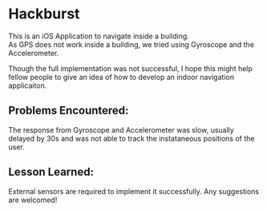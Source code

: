 # Hackburst
This is an iOS Application to navigate inside a building.</br>
As GPS does not work inside a building, we tried using Gyroscope and the Accelerometer. 

Though the full implementation was not successful, I hope this might help fellow people to give an idea of how to develop an indoor navigation applicaiton.</br>

<h2>Problems Encountered:</h2>
The response from Gyroscope and Accelerometer was slow, usually delayed by 30s and was not able to track the instataneous positions of the user.

<h2>Lesson Learned:</h2>
External sensors are required to implement it successfully. Any suggestions are welcomed!
